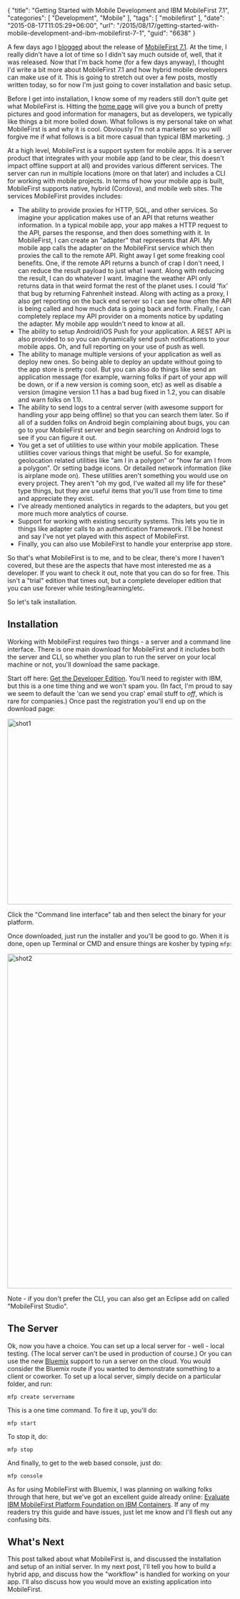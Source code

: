 {
	"title": "Getting Started with Mobile Development and IBM MobileFirst 7.1",
	"categories": [
		"Development",
		"Mobile"
	],
	"tags": [
		"mobilefirst"
	],
	"date": "2015-08-17T11:05:29+06:00",
	"url": "/2015/08/17/getting-started-with-mobile-development-and-ibm-mobilefirst-7-1",
	"guid": "6638"
}

A few days ago I <a href="http://www.raymondcamden.com/2015/08/14/ibm-mobilefirst-7-1-released">blogged</a> about the release of <a href="https://ibm.biz/BluemixMobileFirst">MobileFirst 7.1</a>. At the time, I really didn't have a lot of time so I didn't say much outside of, well, that it was released. Now that I'm back home (for a few days anyway), I thought I'd write a bit more about MobileFirst 7.1 and how hybrid mobile developers can make use of it. This is going to stretch out over a few posts, mostly written today, so for now I'm just going to cover installation and basic setup.

<!--more-->

Before I get into installation, I know some of my readers still don't quite get what MobileFirst is. Hitting the <a href="https://ibm.biz/BluemixMobileFirst">home page</a> will give you a bunch of pretty pictures and good information for managers, but as developers, we typically like things a bit more boiled down. What follows is my personal take on what MobileFirst is and why it is cool. Obviously I'm not a marketer so you will forgive me if what follows is a bit more casual than typical IBM marketing. ;) 

At a high level, MobileFirst is a support system for mobile apps. It is a server product that integrates with your mobile app (and to be clear, this doesn't impact offline support at all) and provides various different services. The server can run in multiple locations (more on that later) and includes a CLI for working with mobile projects. In terms of how your mobile app is built, MobileFirst supports native, hybrid (Cordova), and mobile web sites. The services MobileFirst provides includes:

<ul>
<li>The ability to provide proxies for HTTP, SQL, and other services. So imagine your application makes use of an API that returns weather information. In a typical mobile app, your app makes a HTTP request to the API, parses the response, and then does something with it. In MobileFirst, I can create an "adapter" that represents that API. My mobile app calls the adapter on the MobileFirst service which then proxies the call to the remote API. Right away I get some freaking cool benefits. One, if the remote API returns a bunch of crap I don't need, I can reduce the result payload to just what I want. Along with reducing the result, I can do whatever I want. Imagine the weather API only returns data in that weird format the rest of the planet uses. I could 'fix' that bug by returning Fahrenheit instead. Along with acting as a proxy, I also get reporting on the back end server so I can see how often the API is being called and how much data is going back and forth. Finally, I can completely replace my API provider on a moments notice by updating the adapter. My mobile app wouldn't need to know at all.</li>
<li>The ability to setup Android/iOS Push for your application. A REST API is also provided to so you can dynamically send push notifications to your mobile apps. Oh, and full reporting on your use of push as well.</li>
<li>The ability to manage multiple versions of your application as well as deploy new ones. So being able to deploy an update without going to the app store is pretty cool. But you can also do things like send an application message (for example, warning folks if part of your app will be down, or if a new version is coming soon, etc) as well as disable a version (imagine version 1.1 has a bad bug fixed in 1.2, you can disable and warn folks on 1.1).</li>
<li>The ability to send logs to a central server (with awesome support for handling your app being offline) so that you can search them later. So if all of a sudden folks on Android begin complaining about bugs, you can go to your MobileFirst server and begin searching on Android logs to see if you can figure it out.</li>
<li>You get a set of utilities to use within your mobile application. These utilities cover various things that might be useful. So for example, geolocation related utilities like "am I in a polygon" or "how far am I from a polygon". Or setting badge icons. Or detailed network information (like is airplane mode on). These utilities aren't something you would use on every project. They aren't "oh my god, I've waited all my life for these" type things, but they are useful items that you'll use from time to time and appreciate they exist.</li>
<li>I've already mentioned analytics in regards to the adapters, but you get more much more analytics of course.</li>
<li>Support for working with existing security systems. This lets you tie in things like adapter calls to an authentication framework. I'll be honest and say I've not yet played with this aspect of MobileFirst.</li>
<li>Finally, you can also use MobileFirst to handle your enterprise app store.</li>
</ul>

So that's what MobileFirst is to me, and to be clear, there's more I haven't covered, but these are the aspects that have most interested me as a developer. If you want to check it out, note that you can do so for free. This isn't a "trial" edition that times out, but a complete developer edition that you can use forever while testing/learning/etc.

So let's talk installation.

<h2>Installation</h2>

Working with MobileFirst requires two things - a server and a command line interface. There is one main download for MobileFirst and it includes both the server and CLI, so whether you plan to run the server on your local machine or not, you'll download the same package.

Start off here: <a href="https://www14.software.ibm.com/webapp/iwm/web/signup.do?source=swg-worklight&S_PKG=ov1268&S_CMP=web_dw_rt_swd">Get the Developer Edition</a>. You'll need to register with IBM, but this is a one time thing and we won't spam you. (In fact, I'm proud to say we seem to default the 'can we send you crap' email stuff to <i>off</i>, which is rare for companies.) Once past the registration you'll end up on the download page:

<img src="http://www.raymondcamden.com/wp-content/uploads/2015/08/shot15.png" alt="shot1" width="750" height="416" class="aligncenter size-full wp-image-6639 imgborder" />

Click the "Command line interface" tab and then select the binary for your platform. 

Once downloaded, just run the installer and you'll be good to go. When it is done, open up Terminal or CMD and ensure things are kosher by typing <code>mfp</code>:

<img src="http://www.raymondcamden.com/wp-content/uploads/2015/08/shot21.png" alt="shot2" width="749" height="750" class="aligncenter size-full wp-image-6640" />

Note - if you don't prefer the CLI, you can also get an Eclipse add on called "MobileFirst Studio".

<h2>The Server</h2>

Ok, now you have a choice. You can set up a local server for - well - local testing. (The local server can't be used in production of course.) Or you can use the new <a href="https://ibm.biz/IBM-Bluemix">Bluemix</a> support to run a server on the cloud. You would consider the Bluemix route if you wanted to demonstrate something to a client or coworker. To set up a local server, simply decide on a particular folder, and run:

<code>mfp create servername</code>

This is a one time command. To fire it up, you'll do:

<code>mfp start</code>

To stop it, do:

<code>mfp stop</code>

And finally, to get to the web based console, just do:

<code>mfp console</code>

As for using MobileFirst with Bluemix, I was planning on walking folks through that here, but we've got an excellent guide already online: <a href="https://developer.ibm.com/mobilefirstplatform/documentation/getting-started-7-1/bluemix/evaluate-foundation-on-bluemix/">Evaluate IBM MobileFirst Platform Foundation on IBM Containers</a>. If any of my readers try this guide and have issues, just let me know and I'll flesh out any confusing bits.

<h2>What's Next</h2>

This post talked about what MobileFirst is, and discussed the installation and setup of an initial server. In my next post, I'll tell you how to build a hybrid app, and discuss how the "workflow" is handled for working on your app. I'll also discuss how you would move an existing application into MobileFirst.
